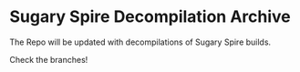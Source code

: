 # Sugary Spire Decompilation Archive
 

The Repo will be updated with decompilations of Sugary Spire builds.


Check the branches!
